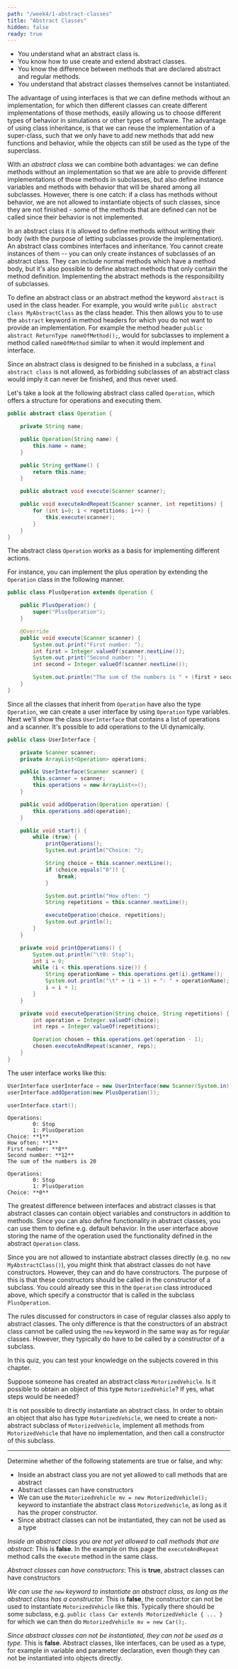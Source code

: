 ```yaml
---
path: "/week4/1-abstract-classes"
title: "Abstract Classes"
hidden: false
ready: true
---
```


<text-box variant='learningObjectives' name='Learning Objectives'>

- You understand what an abstract class is.
- You know how to use create and extend abstract classes.
- You know the difference between methods that are declared abstract and regular methods.
- You understand that abstract classes themselves cannot be instantiated.

</text-box>

The advantage of using interfaces is that we can define methods without an implementation,
for which then different classes can create different implementations of those methods,
easily allowing us to choose different types of behavior in simulations or other types
of software. The advantage of using class inheritance, is that we can reuse the implementation of
a super-class, such that we only have to add new methods that add new functions and behavior,
while the objects can still be used as the type of the superclass.

With an *abstract class* we can combine both advantages: we can define methods without an
implementation so that we are able to provide different implementations of those methods
in subclasses, but also define instance variables and methods with behavior that will be
shared among all subclasses. However, there is one catch: if a class has methods without
behavior, we are not allowed to instantiate objects of such classes, since they are not
finished - some of the methods that are defined can not be called since their behavior
is not implemented.

In an abstract class it is allowed to define methods without writing their body (with the purpose of letting subclasses provide the implementation).
An abstract class combines interfaces and inheritance. You cannot create instances of them -- you can only create instances of subclasses of an
abstract class. They can include normal methods which have a method body, but it's also possible to define abstract methods that only contain the
method definition. Implementing the abstract methods is the responsibility of subclasses.

To define an abstract class or an abstract method the keyword `abstract` is used in the class header.
For example, you would write  `public abstract class MyAbstractClass` as the class header. This then
allows you to to use the `abstract` keyword in method headers for which you do not want to provide
an implementation. For example the method header `public abstract ReturnType nameOfMethod();`, would
for subclasses to implement a method called `nameOfMethod` similar to when it would implement and interface.

Since an abstract class is designed to be finished in a subclass, a `final abstract class` is not allowed,
as forbidding subclasses of an abstract class would imply it can never be finished, and thus never used.

Let's take a look at the following abstract class called `Operation`, which offers a structure for operations
and executing them.

```java
public abstract class Operation {

    private String name;

    public Operation(String name) {
        this.name = name;
    }

    public String getName() {
        return this.name;
    }

    public abstract void execute(Scanner scanner);

    public void executeAndRepeat(Scanner scanner, int repetitions) {
        for (int i=0; i < repetitions; i++) {
            this.execute(scanner);
        }
    }
}
```

The abstract class `Operation` works as a basis for implementing different actions.

For instance, you can implement the plus operation by extending the `Operation` class in the following manner.

```java
public class PlusOperation extends Operation {

    public PlusOperation() {
        super("PlusOperation");
    }

    @Override
    public void execute(Scanner scanner) {
        System.out.print("First number: ");
        int first = Integer.valueOf(scanner.nextLine());
        System.out.print("Second number: ");
        int second = Integer.valueOf(scanner.nextLine());

        System.out.println("The sum of the numbers is " + (first + second));
    }
}
```

Since all the classes that inherit from `Operation` have also the type `Operation`, we can create a user interface by using `Operation` type variables. Next we'll show the class `UserInterface` that contains a list of operations and a scanner. It's possible to add operations to the UI dynamically.

```java
public class UserInterface {

    private Scanner scanner;
    private ArrayList<Operation> operations;

    public UserInterface(Scanner scanner) {
        this.scanner = scanner;
        this.operations = new ArrayList<>();
    }

    public void addOperation(Operation operation) {
        this.operations.add(operation);
    }

    public void start() {
        while (true) {
            printOperations();
            System.out.println("Choice: ");

            String choice = this.scanner.nextLine();
            if (choice.equals("0")) {
                break;
            }

            System.out.println("How often: ")
            String repetitions = this.scanner.nextLine();

            executeOperation(choice, repetitions);
            System.out.println();
        }
    }

    private void printOperations() {
        System.out.println("\t0: Stop");
        int i = 0;
        while (i < this.operations.size()) {
            String operationName = this.operations.get(i).getName();
            System.out.println("\t" + (i + 1) + ": " + operationName);
            i = i + 1;
        }
    }

    private void executeOperation(String choice, String repetitions) {
        int operation = Integer.valueOf(choice);
        int reps = Integer.valueOf(repetitions);

        Operation chosen = this.operations.get(operation - 1);
        chosen.executeAndRepeat(scanner, reps);
    }
}
```

The user interface works like this:

```java
UserInterface userInterface = new UserInterface(new Scanner(System.in));
userInterface.addOperation(new PlusOperation());

userInterface.start();
```

<sample-output>

```
Operations:
        0: Stop
        1: PlusOperation
Choice: **1**
How often: **1**
First number: **8**
Second number: **12**
The sum of the numbers is 20

Operations:
        0: Stop
        1: PlusOperation
Choice: **0**
```

</sample-output>

The greatest difference between interfaces and abstract classes is that abstract classes can contain object variables and constructors in addition to methods. Since you can also define functionality in abstract classes, you can use them to define e.g. default behavior. In the user interface above storing the name of the operation used the functionality defined in the abstract `Operation` class.

<text-box variant='hint' name='Abstract Classes and Constructors'>

Since you are not allowed to instantiate abstract classes directly (e.g. no `new MyAbstractClass()`),
you might think that abstract classes do not have constructors. However, they can and do have
constructors. The purpose of this is that these constructors should be called in the constructor
of a subclass. You could already see this in the `Operation` class introduced above, which
specify a constructor that is called in the subclass `PlusOperation`.

The rules discussed for constructors in case of regular classes also apply to abstract classes.
The only difference is that the constructors of an abstract class cannot be called using the
`new` keyword in the same way as for regular classes. However, they typically do have to be
called by a constructor of a subclass.

</text-box>

<Exercise title="Test your knowledge">

In this quiz, you can test your knowledge on the subjects covered in this chapter.

Suppose someone has created an abstract class `MotorizedVehicle`. Is it possible
to obtain an object of this type `MotorizedVehicle`? If yes, what steps would be
needed?

<Solution>

It is not possible to directly instantiate an abstract class. In order to obtain
an object that also has type `MotorizedVehicle`, we need to create a non-abstract
subclass of `MotorizedVehicle`, implement all methods from `MotorizedVehicle` that
have no implementation, and then call a constructor of this subclass.

</Solution>

---

Determine whether of the following statements are true or false, and why:

* Inside an abstract class you are not yet allowed to call methods that are abstract
* Abstract classes can have constructors
* We can use the `MotorizedVehicle mv = new MotorizedVehicle();` keyword to instantiate the abstract class `MotorizedVehicle`, as long as it has the proper constructor.
* Since abstract classes can not be instantiated, they can not be used as a type

<Solution>

*Inside an abstract class you are not yet allowed to call methods that are abstract*:
This is **false**. In the example on this page the `executeAndRepeat` method calls the
`execute` method in the same class.

*Abstract classes can have constructors*: This is **true**, abstract classes can have constructors

*We can use the `new` keyword to instantiate an abstract class, as long as the abstract class has a constructor.* This is **false**, the constructor
can not be used to instantiate `MotorizedVehicle` like this. Typically there should be some subclass, e.g. `public class Car extends MotorizedVehicle { ... }`
for which we can then do `MotorizedVehicle mv = new Car();`.

*Since abstract classes can not be instantiated, they can not be used as a type.* This is **false**. Abstract classes, like interfaces, can be used as
a type, for example in variable and parameter declaration, even though they can not be instantiated into objects directly.

</Solution>

</Exercise>
